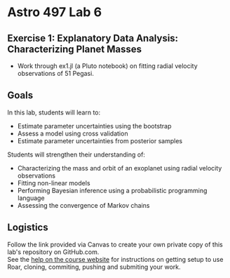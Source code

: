 # Astro 497 Lab 6

## Exercise 1:  Explanatory Data Analysis:  Characterizing Planet Masses
- Work through ex1.jl (a Pluto notebook) on fitting radial velocity observations of 51 Pegasi.

## Goals
In this lab, students will learn to:
- Estimate parameter uncertainties using the bootstrap
- Assess a model using cross validation
- Estimate parameter uncertainties from posterior samples

Students will strengthen their understanding of:
- Characterizing the mass and orbit of an exoplanet using radial velocity observations
- Fitting non-linear models
- Performing Bayesian inference using a probabilistic programming language
- Assessing the convergence of Markov chains

## Logistics
Follow the link provided via Canvas to create your own private copy of this lab's repository on GitHub.com.   
See the
[help on the course website](https://psuastro497.github.io/fall2022/resources/labs/) for instructions on getting setup to use Roar, cloning, commiting, pushing and submiting your work.
